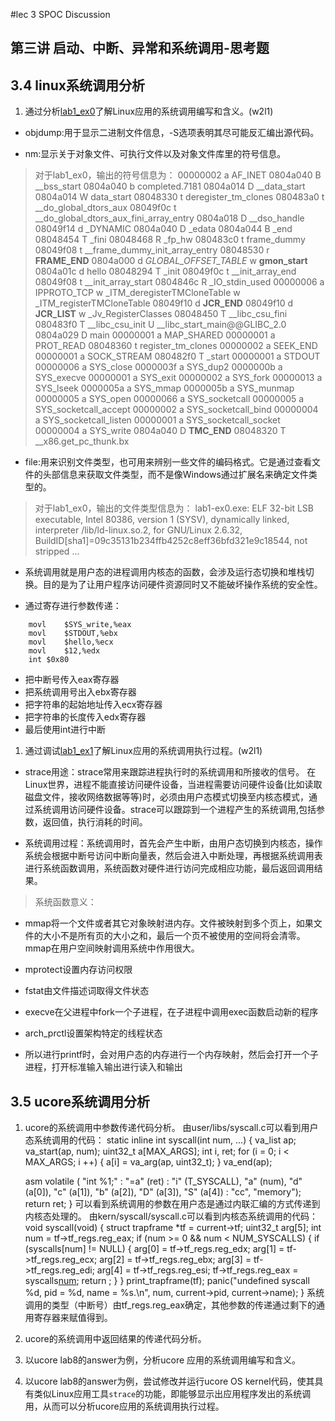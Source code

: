 #lec 3 SPOC Discussion

## 第三讲 启动、中断、异常和系统调用-思考题

## 3.4 linux系统调用分析
 1. 通过分析[lab1_ex0](https://github.com/chyyuu/ucore_lab/blob/master/related_info/lab1/lab1-ex0.md)了解Linux应用的系统调用编写和含义。(w2l1)

 - objdump:用于显示二进制文件信息，-S选项表明其尽可能反汇编出源代码。

 - nm:显示关于对象文件、可执行文件以及对象文件库里的符号信息。
>对于lab1_ex0，输出的符号信息为：
00000002 a AF_INET
0804a040 B __bss_start
0804a040 b completed.7181
0804a014 D __data_start
0804a014 W data_start
08048330 t deregister_tm_clones
080483a0 t __do_global_dtors_aux
08049f0c t __do_global_dtors_aux_fini_array_entry
0804a018 D __dso_handle
08049f14 d _DYNAMIC
0804a040 D _edata
0804a044 B _end
08048454 T _fini
08048468 R _fp_hw
080483c0 t frame_dummy
08049f08 t __frame_dummy_init_array_entry
08048530 r __FRAME_END__
0804a000 d _GLOBAL_OFFSET_TABLE_
         w __gmon_start__
0804a01c d hello
08048294 T _init
08049f0c t __init_array_end
08049f08 t __init_array_start
0804846c R _IO_stdin_used
00000006 a IPPROTO_TCP
         w _ITM_deregisterTMCloneTable
         w _ITM_registerTMCloneTable
08049f10 d __JCR_END__
08049f10 d __JCR_LIST__
         w _Jv_RegisterClasses
08048450 T __libc_csu_fini
080483f0 T __libc_csu_init
         U __libc_start_main@@GLIBC_2.0
0804a029 D main
00000001 a MAP_SHARED
00000001 a PROT_READ
08048360 t register_tm_clones
00000002 a SEEK_END
00000001 a SOCK_STREAM
080482f0 T _start
00000001 a STDOUT
00000006 a SYS_close
0000003f a SYS_dup2
0000000b a SYS_execve
00000001 a SYS_exit
00000002 a SYS_fork
00000013 a SYS_lseek
0000005a a SYS_mmap
0000005b a SYS_munmap
00000005 a SYS_open
00000066 a SYS_socketcall
00000005 a SYS_socketcall_accept
00000002 a SYS_socketcall_bind
00000004 a SYS_socketcall_listen
00000001 a SYS_socketcall_socket
00000004 a SYS_write
0804a040 D __TMC_END__
08048320 T __x86.get_pc_thunk.bx

 - file:用来识别文件类型，也可用来辨别一些文件的编码格式。它是通过查看文件的头部信息来获取文件类型，而不是像Windows通过扩展名来确定文件类型的。
>对于lab1_ex0，输出的文件类型信息为：
lab1-ex0.exe: ELF 32-bit LSB executable, Intel 80386, version 1 (SYSV), dynamically linked, interpreter /lib/ld-linux.so.2, for GNU/Linux 2.6.32, BuildID[sha1]=09c35131b234ffb4252c8eff36bfd321e9c18544, not stripped
...
 - 系统调用就是用户态的进程调用内核态的函数，会涉及运行态切换和堆栈切换。目的是为了让用户程序访问硬件资源同时又不能破坏操作系统的安全性。

 - 通过寄存进行参数传递：
```
	movl	$SYS_write,%eax
	movl	$STDOUT,%ebx
	movl	$hello,%ecx
	movl	$12,%edx
	int	$0x80
```
- 把中断号传入eax寄存器
- 把系统调用号出入ebx寄存器
- 把字符串的起始地址传入ecx寄存器
- 把字符串的长度传入edx寄存器
- 最后使用int进行中断
 1. 通过调试[lab1_ex1](https://github.com/chyyuu/ucore_lab/blob/master/related_info/lab1/lab1-ex1.md)了解Linux应用的系统调用执行过程。(w2l1)
 
 - strace用途：strace常用来跟踪进程执行时的系统调用和所接收的信号。 在Linux世界，进程不能直接访问硬件设备，当进程需要访问硬件设备(比如读取磁盘文件，接收网络数据等等)时，必须由用户态模式切换至内核态模式，通 过系统调用访问硬件设备。strace可以跟踪到一个进程产生的系统调用,包括参数，返回值，执行消耗的时间。

 - 系统调用过程：系统调用时，首先会产生中断，由用户态切换到内核态，操作系统会根据中断号访问中断向量表，然后会进入中断处理，再根据系统调用表进行系统函数调用，系统函数对硬件进行访问完成相应功能，最后返回调用结果。
 
>系统函数意义：
- mmap将一个文件或者其它对象映射进内存。文件被映射到多个页上，如果文件的大小不是所有页的大小之和，最后一个页不被使用的空间将会清零。mmap在用户空间映射调用系统中作用很大。
- mprotect设置内存访问权限
- fstat由文件描述词取得文件状态
- execve在父进程中fork一个子进程，在子进程中调用exec函数启动新的程序
- arch_prctl设置架构特定的线程状态

- 所以进行printf时，会对用户态的内存进行一个内存映射，然后会打开一个子进程，打开标准输入输出进行读入和输出


## 3.5 ucore系统调用分析
 1. ucore的系统调用中参数传递代码分析。
由user/libs/syscall.c可以看到用户态系统调用的代码：
static inline int
syscall(int num, ...) {
    va_list ap;
    va_start(ap, num);
    uint32_t a[MAX_ARGS];
    int i, ret;
    for (i = 0; i < MAX_ARGS; i ++) {
        a[i] = va_arg(ap, uint32_t);
    }
    va_end(ap);

    asm volatile (
        "int %1;"
        : "=a" (ret)
        : "i" (T_SYSCALL),
          "a" (num),
          "d" (a[0]),
          "c" (a[1]),
          "b" (a[2]),
          "D" (a[3]),
          "S" (a[4])
        : "cc", "memory");
    return ret;
}
可以看到系统调用的参数在用户态是通过内联汇编的方式传递到内核态处理的。
由kern/syscall/syscall.c可以看到内核态系统调用的代码：
void
syscall(void) {
    struct trapframe *tf = current->tf;
    uint32_t arg[5];
    int num = tf->tf_regs.reg_eax;
    if (num >= 0 && num < NUM_SYSCALLS) {
        if (syscalls[num] != NULL) {
            arg[0] = tf->tf_regs.reg_edx;
            arg[1] = tf->tf_regs.reg_ecx;
            arg[2] = tf->tf_regs.reg_ebx;
            arg[3] = tf->tf_regs.reg_edi;
            arg[4] = tf->tf_regs.reg_esi;
            tf->tf_regs.reg_eax = syscalls[num](arg);
            return ;
        }
    }
    print_trapframe(tf);
    panic("undefined syscall %d, pid = %d, name = %s.\n",
            num, current->pid, current->name);
}
系统调用的类型（中断号）由tf_regs.reg_eax确定，其他参数的传递通过剩下的通用寄存器来赋值得到。

 1. ucore的系统调用中返回结果的传递代码分析。
 1. 以ucore lab8的answer为例，分析ucore 应用的系统调用编写和含义。
 1. 以ucore lab8的answer为例，尝试修改并运行ucore OS kernel代码，使其具有类似Linux应用工具`strace`的功能，即能够显示出应用程序发出的系统调用，从而可以分析ucore应用的系统调用执行过程。
 
